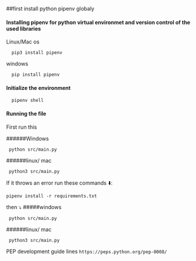 
##first install python pipenv globaly

#### Installing pipenv for python virtual environmet and version control of the used libraries
Linux/Mac os
```
  pip3 install pipenv
```
windows
```
  pip install pipenv
```

#### Initialize the environment

```
  pipenv shell
```


#### Running the file
First run this

######Windows
```
 python src/main.py
```

######linux/ mac
```
 python3 src/main.py
```

If it throws an error run these commands ⬇️:

```
pipenv install -r requirements.txt
```

then ⤵️
#####windows
```
 python src/main.py
```

######linux/ mac
```
 python3 src/main.py
```
 PEP development guide lines ```https://peps.python.org/pep-0008/```
